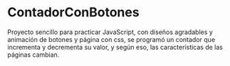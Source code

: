 # ContadorConBotones
Proyecto sencillo para practicar JavaScript, con diseños agradables y animación de botones y página con css, se programó un contador que incrementa y decrementa su valor, y según eso, las características de las páginas cambian.
